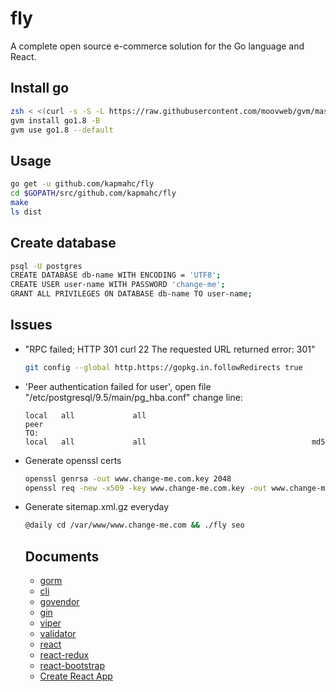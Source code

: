 # fly

A complete open source e-commerce solution for the Go language and React.

## Install go

```bash
zsh < <(curl -s -S -L https://raw.githubusercontent.com/moovweb/gvm/master/binscripts/gvm-installer)
gvm install go1.8 -B
gvm use go1.8 --default
```

## Usage

```bash
go get -u github.com/kapmahc/fly
cd $GOPATH/src/github.com/kapmahc/fly
make
ls dist
```

## Create database

```bash
psql -U postgres
CREATE DATABASE db-name WITH ENCODING = 'UTF8';
CREATE USER user-name WITH PASSWORD 'change-me';
GRANT ALL PRIVILEGES ON DATABASE db-name TO user-name;
```

## Issues

- "RPC failed; HTTP 301 curl 22 The requested URL returned error: 301"

  ```bash
  git config --global http.https://gopkg.in.followRedirects true
  ```

- 'Peer authentication failed for user', open file "/etc/postgresql/9.5/main/pg_hba.conf" change line:

  ```
  local   all             all                                     peer  
  TO:
  local   all             all                                     md5
  ```

- Generate openssl certs

  ```bash
  openssl genrsa -out www.change-me.com.key 2048
  openssl req -new -x509 -key www.change-me.com.key -out www.change-me.com.crt -days 3650 # Common Name:*.change-me.com
  ```

- Generate sitemap.xml.gz everyday

  ```bash
  @daily cd /var/www/www.change-me.com && ./fly seo
  ```

  ## Documents

  - [gorm](http://jinzhu.me/gorm/)
  - [cli](https://github.com/urfave/cli)
  - [govendor](https://github.com/kardianos/govendor)
  - [gin](https://github.com/gin-gonic/gin)
  - [viper](https://github.com/spf13/viper)
  - [validator](https://godoc.org/gopkg.in/go-playground/validator.v9)
  - [react](https://facebook.github.io/react/docs/installation.html#creating-a-single-page-application)
  - [react-redux](http://redux.js.org/docs/basics/UsageWithReact.html)
  - [react-bootstrap](https://react-bootstrap.github.io/components.html)
  - [Create React App](https://github.com/facebookincubator/create-react-app)
